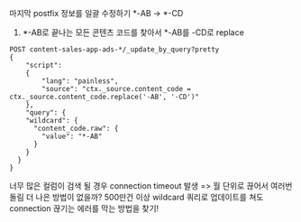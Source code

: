 마지막 postfix 정보를 일괄 수정하기 *-AB → *-CD

1. *-AB로 끝나는 모든 콘텐츠 코드를 찾아서 *-AB를 -CD로 replace
```
POST content-sales-app-ads-*/_update_by_query?pretty
{
    "script":
    {
        "lang": "painless",
        "source": "ctx._source.content_code = ctx._source.content_code.replace('-AB', '-CD')"
    },
    "query": {
    "wildcard": {
      "content_code.raw": {
        "value": "*-AB"
      }
    }
  }
}
```

너무 많은 컬럼이 검색 될 경우 connection timeout 발생 => 월 단위로 끊어서 여러번 돌림
더 나은 방법이 없을까? 500만건 이상 wildcard 쿼리로 업데이트를 쳐도 connection 끊기는 에러를 막는 방법을 찾기!